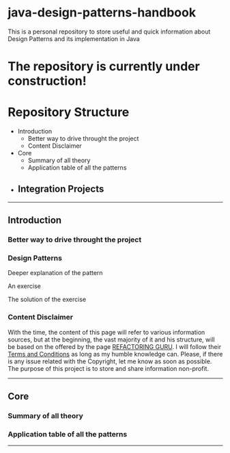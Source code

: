 # java-design-patterns-handbook
This is a personal repository to store useful and quick information about Design Patterns and its implementation in Java

# The repository is currently under construction!

# Repository Structure
- Introduction
  - Better way to drive throught the project 
  - Content Disclaimer
- Core
  - Summary of all theory
  - Application table of all the patterns
- Integration Projects
  - 
---
  
## Introduction
### Better way to drive throught the project

### Design Patterns
Deeper explanation of the pattern

An exercise

The solution of the exercise

### Content Disclaimer
With the time, the content of this page will refer to various information sources, but at the beginning, the vast majority of it and his structure, will be based on the offered by the page [REFACTORING GURU](https://refactoring.guru). I will follow their [Terms and Conditions](https://refactoring.guru/terms) as long as my humble knowledge can. Please, if there is any issue related with the Copyright, let me know as soon as possible. The purpose of this project is to store and share information non-profit.

---

## Core
### Summary of all theory
### Application table of all the patterns


---
